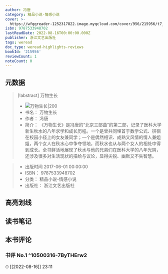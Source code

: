 ```yaml
---
author: 冯唐
category: 精品小说-情感小说
cover: >-
  https://wfqqreader-1252317822.image.myqcloud.com/cover/956/215956/t7_215956.jpg
isbn: 9787533948702
lastReadDate: 2022-08-16T00:00:00.000Z
publisher: 浙江文艺出版社
tags: weread
doc_type: weread-highlights-reviews
bookId: '215956'
reviewCount: 1
noteCount: 0
---
```


## 元数据

> [!abstract] 万物生长
> - ![ 万物生长|200](https://wfqqreader-1252317822.image.myqcloud.com/cover/956/215956/t7_215956.jpg)
> - 书名： 万物生长
> - 作者： 冯唐
> - 简介：     《万物生长》是冯唐的“北京三部曲”的第二部，记录了医科大学新生秋水的八年求学和成长历程。一个是曾共同埋首于数学公式、徘徊在校园小径上的女友兼同学；一个是偶然相识、成熟又风情的情人兼姐姐，两个女人在秋水心中争夺领地，而秋水也从与两个女人的相处中得到成长。全书鲜活地展现了秋水与他的兄弟们在医科大学的八年光阴，还涉及很多对生活现状的描绘与议论，显得尖锐、幽默又不失智慧。

> - 出版时间 2017-06-01 00:00:00
> - ISBN： 9787533948702
> - 分类： 精品小说-情感小说
> - 出版社： 浙江文艺出版社

## 高亮划线

## 读书笔记

## 本书评论

### 书评 No.1  ^10500316-7ByTHErw2
⏱ [[2022-08-16]]  23:11

